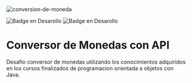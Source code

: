 ![conversion-de-moneda](https://github.com/jpzzuniga90/1-Challenge-Conversor-Monedas/assets/62391679/1f82edf8-2a59-460b-8e2e-eb1def06d08c)  

![Badge en Desarollo](https://img.shields.io/badge/STATUS-EN%20DESAROLLO-green)
![Badge en Desarollo](https://img.shields.io/badge/Challenge-1_Java-blue)

# Conversor de Monedas con API  

Desafio conversor de monedas utilizando los conocimientos adquiridos  
en los cursos finalizados de programacion orientada a objetos con  
Java.

